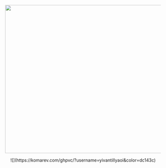 <p align="center">
  <img width="855" height="480" src="https://github.com/ivantiIlyaoi/ivantiIlyaoi/blob/main/doomedyaoi.gif?raw=true">
</p> 

<p align="center">
![](https://komarev.com/ghpvc/?username=yivantiIlyaoi&color=dc143c)
</p>
